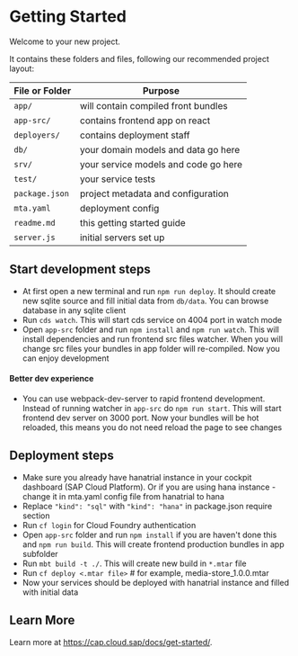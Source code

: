 # Getting Started

Welcome to your new project.

It contains these folders and files, following our recommended project layout:

| File or Folder | Purpose                              |
| -------------- | ------------------------------------ |
| `app/`         | will contain compiled front bundles  |
| `app-src/`     | contains frontend app on react       |
| `deployers/`   | contains deployment staff            |
| `db/`          | your domain models and data go here  |
| `srv/`         | your service models and code go here |
| `test/`        | your service tests                   |
| `package.json` | project metadata and configuration   |
| `mta.yaml`     | deployment config                    |
| `readme.md`    | this getting started guide           |
| `server.js`    | initial servers set up               |

## Start development steps

- At first open a new terminal and run `npm run deploy`. It should create new sqlite source and fill initial data from `db/data`. You can browse database in any sqlite client
- Run `cds watch`. This will start cds service on 4004 port in watch mode
- Open `app-src` folder and run `npm install` and `npm run watch`. This will install dependencies and run frontend src files watcher. When you will change src files your bundles in app folder will re-compiled. Now you can enjoy development

#### Better dev experience

- You can use webpack-dev-server to rapid frontend development. Instead of running watcher in `app-src` do `npm run start`. This will start frontend dev server on 3000 port. Now your bundles will be hot reloaded, this means you do not need reload the page to see changes

## Deployment steps

- Make sure you already have hanatrial instance in your cockpit dashboard (SAP Cloud Platform).
  Or if you are using hana instance - change it in mta.yaml config file from hanatrial to hana
- Replace `"kind": "sql"` with `"kind": "hana"` in package.json require section
- Run `cf login` for Cloud Foundry authentication
- Open `app-src` folder and run `npm install` if you are haven't done this and `npm run build`. This will create frontend production bundles in app subfolder
- Run `mbt build -t ./`. This will create new build in `*.mtar` file
- Run `cf deploy <.mtar file>` # for example, media-store_1.0.0.mtar
- Now your services should be deployed with hanatrial instance and filled with initial data

## Learn More

Learn more at https://cap.cloud.sap/docs/get-started/.

